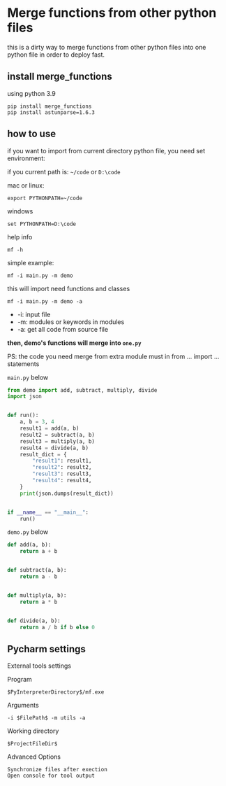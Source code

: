 # Merge functions from other python files

this is a dirty way to merge functions from other python files into one python file in order to deploy fast.


## install merge_functions


using python 3.9

```
pip install merge_functions
pip install astunparse=1.6.3
```

## how to use

if you want to import from current directory python file, you need set environment:

if you current path is: `~/code` or `D:\code`

mac or linux: 

```
export PYTHONPATH=~/code
```

windows

```
set PYTHONPATH=D:\code
```

help info

```
mf -h
```

simple example: 

```
mf -i main.py -m demo
```

this will import need functions and classes


```
mf -i main.py -m demo -a
```

- -i: input file
- -m: modules or keywords in modules
- -a: get all code from source file

**then, demo's functions will merge into `one.py`**

PS: the code you need merge from extra module must in from ... import ... statements

`main.py` below

```python
from demo import add, subtract, multiply, divide
import json


def run():
    a, b = 3, 4
    result1 = add(a, b)
    result2 = subtract(a, b)
    result3 = multiply(a, b)
    result4 = divide(a, b)
    result_dict = {
        "result1": result1,
        "result2": result2,
        "result3": result3,
        "result4": result4,
    }
    print(json.dumps(result_dict))


if __name__ == "__main__":
    run()

```

`demo.py` below

```python
def add(a, b):
    return a + b


def subtract(a, b):
    return a - b


def multiply(a, b):
    return a * b


def divide(a, b):
    return a / b if b else 0

```

## Pycharm settings


External tools settings

Program

```
$PyInterpreterDirectory$/mf.exe
```

Arguments

```
-i $FilePath$ -m utils -a
```

Working directory

```
$ProjectFileDir$
```

Advanced Options

```
Synchronize files after exection
Open console for tool output
```



